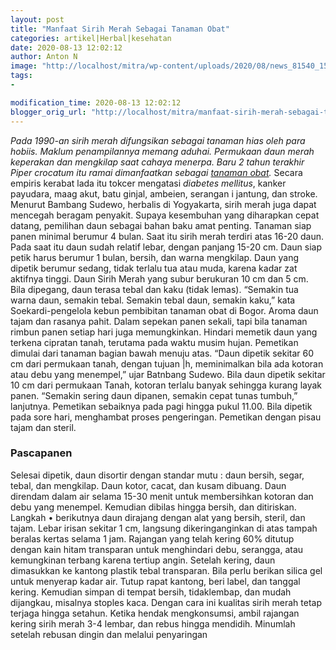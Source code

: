 ```yaml
---
layout: post
title: "Manfaat Sirih Merah Sebagai Tanaman Obat"
categories: artikel|Herbal|kesehatan
date: 2020-08-13 12:02:12
author: Anton N
image: "http://localhost/mitra/wp-content/uploads/2020/08/news_81540_1552967993_1200x800.jpg"
tags:
- 

modification_time: 2020-08-13 12:02:12
blogger_orig_url: "http://localhost/mitra/manfaat-sirih-merah-sebagai-tanaman.html"
---
```


<em>Pada 1990-an sirih merah difungsikan sebagai tanaman hias oleh para hobiis. Maklum penampilannya memang aduhai. Permukaan daun merah keperakan dan mengkilap saat cahaya menerpa. Baru 2 tahun terakhir Piper crocatum itu ramai dimanfaatkan sebagai <a class="wpil_keyword_link " href="http://127.0.0.1/mitra/kesehatan"  title="tanaman obat" data-wpil-keyword-link="linked">tanaman obat</a>.</em>
Secara empiris kerabat lada itu tokcer mengatasi <em>diabetes mellitus</em>, kanker payudara, maag akut, batu ginjal, ambeien, serangan i jantung, dan stroke. Menurut Bambang Sudewo, herbalis di Yogyakarta, sirih merah juga dapat mencegah beragam penyakit.
Supaya kesembuhan yang diharapkan cepat datang, pemilihan daun sebagai bahan baku amat penting. Tanaman siap panen minimal berumur 4 bulan.
Saat itu sirih merah terdiri atas 16-20 daun. Pada saat itu daun sudah relatif lebar, dengan panjang 15-20 cm. Daun siap petik harus berumur 1 bulan, bersih, dan warna mengkilap. Daun yang dipetik berumur sedang, tidak terlalu tua atau muda, karena kadar zat aktifnya tinggi.
Daun Sirih Merah yang subur berukuran 10 cm dan 5 cm. Bila dipegang, daun terasa tebal dan kaku (tidak lemas). “Semakin tua warna daun, semakin tebal. Semakin tebal daun, semakin kaku,” kata Soekardi-pengelola kebun pembibitan tanaman obat di Bogor. Aroma daun tajam dan rasanya pahit.
Dalam sepekan panen sekali, tapi bila tanaman rimbun panen setiap hari juga memungkinkan. Hindari memetik daun yang terkena cipratan tanah, terutama pada waktu musim hujan.
Pemetikan dimulai dari tanaman bagian bawah menuju atas. “Daun dipetik sekitar 60 cm dari permukaan tanah, dengan tujuan |h, meminimalkan bila ada kotoran atau debu yang menempel,” ujar Batnbang Sudewo. Bila daun dipetik sekitar 10 cm dari permukaan Tanah, kotoran terlalu banyak sehingga kurang layak panen. “Semakin sering daun dipanen, semakin cepat tunas tumbuh,” lanjutnya.
Pemetikan sebaiknya pada pagi hingga pukul 11.00. Bila dipetik pada sore hari, menghambat proses pengeringan. Pemetikan dengan pisau tajam dan steril.
<h3>Pascapanen</h3>
Selesai dipetik, daun disortir dengan standar mutu : daun bersih, segar, tebal, dan mengkilap. Daun kotor, cacat, dan kusam dibuang. Daun direndam dalam air selama 15-30 menit untuk membersihkan kotoran dan debu yang menempel. Kemudian dibilas hingga bersih, dan ditiriskan.
Langkah • berikutnya daun dirajang dengan alat yang bersih, steril, dan tajam. Lebar irisan sekitar 1 cm, langsung dikeringanginkan di atas tampah beralas kertas selama 1 jam. Rajangan yang telah kering 60% ditutup dengan kain hitam transparan untuk menghindari debu, serangga, atau kemungkinan terbang karena tertiup angin.
Setelah kering, daun dimasukkan ke kantong plastik tebal transparan. Bila perlu berikan silica gel untuk menyerap kadar air. Tutup rapat kantong, beri label, dan tanggal kering. Kemudian simpan di tempat bersih, tidaklembap, dan mudah dijangkau, misalnya stoples kaca. Dengan cara ini kualitas sirih merah tetap terjaga hingga setahun. Ketika hendak mengkonsumsi, ambil rajangan kering sirih merah 3-4 lembar, dan rebus hingga mendidih. Minumlah setelah rebusan dingin dan melalui penyaringan
